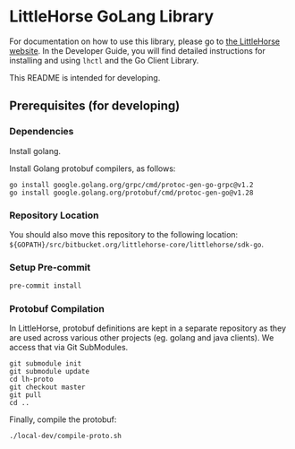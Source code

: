 # LittleHorse GoLang Library

For documentation on how to use this library, please go to [the LittleHorse website](https://littlehorse.dev). In the Developer Guide, you will find detailed instructions for installing and using `lhctl` and the Go Client Library.

This README is intended for developing.

## Prerequisites (for developing)

### Dependencies

Install golang.

Install Golang protobuf compilers, as follows:

```
go install google.golang.org/grpc/cmd/protoc-gen-go-grpc@v1.2
go install google.golang.org/protobuf/cmd/protoc-gen-go@v1.28
```

### Repository Location

You should also move this repository to the following location: `${GOPATH}/src/bitbucket.org/littlehorse-core/littlehorse/sdk-go`.

### Setup Pre-commit

```bash
pre-commit install
```

### Protobuf Compilation

In LittleHorse, protobuf definitions are kept in a separate repository as they are used across various other projects (eg. golang and java clients). We access that via Git SubModules.

```
git submodule init
git submodule update
cd lh-proto
git checkout master
git pull
cd ..
```

Finally, compile the protobuf:

```
./local-dev/compile-proto.sh
```
